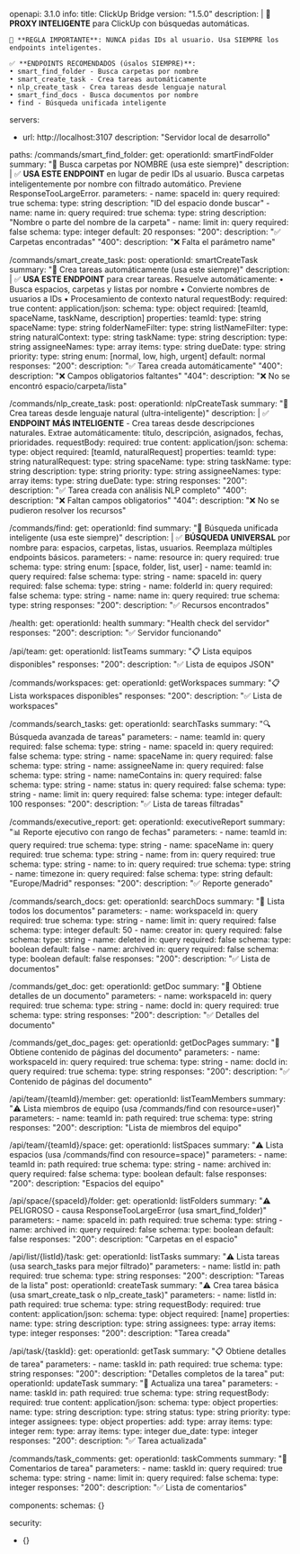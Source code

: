 openapi: 3.1.0
info:
  title: ClickUp Bridge
  version: "1.5.0"
  description: |
    🧠 **PROXY INTELIGENTE** para ClickUp con búsquedas automáticas.
    
    🚨 **REGLA IMPORTANTE**: NUNCA pidas IDs al usuario. Usa SIEMPRE los endpoints inteligentes.
    
    ✅ **ENDPOINTS RECOMENDADOS (úsalos SIEMPRE)**:
    • smart_find_folder - Busca carpetas por nombre
    • smart_create_task - Crea tareas automáticamente  
    • nlp_create_task - Crea tareas desde lenguaje natural
    • smart_find_docs - Busca documentos por nombre
    • find - Búsqueda unificada inteligente
    
servers:
  - url: http://localhost:3107
    description: "Servidor local de desarrollo"

paths:
  /commands/smart_find_folder:
    get:
      operationId: smartFindFolder
      summary: "🧠 Busca carpetas por NOMBRE (usa este siempre)"
      description: |
        ✅ **USA ESTE ENDPOINT** en lugar de pedir IDs al usuario.
        Busca carpetas inteligentemente por nombre con filtrado automático.
        Previene ResponseTooLargeError.
      parameters:
        - name: spaceId
          in: query
          required: true
          schema: 
            type: string
          description: "ID del espacio donde buscar"
        - name: name
          in: query
          required: true
          schema: 
            type: string
          description: "Nombre o parte del nombre de la carpeta"
        - name: limit
          in: query
          required: false
          schema: 
            type: integer
            default: 20
      responses:
        "200": 
          description: "✅ Carpetas encontradas"
        "400": 
          description: "❌ Falta el parámetro name"

  /commands/smart_create_task:
    post:
      operationId: smartCreateTask
      summary: "🧠 Crea tareas automáticamente (usa este siempre)"
      description: |
        ✅ **USA ESTE ENDPOINT** para crear tareas. Resuelve automáticamente:
        • Busca espacios, carpetas y listas por nombre
        • Convierte nombres de usuarios a IDs
        • Procesamiento de contexto natural
      requestBody:
        required: true
        content:
          application/json:
            schema:
              type: object
              required: [teamId, spaceName, taskName, description]
              properties:
                teamId: 
                  type: string
                spaceName: 
                  type: string
                folderNameFilter: 
                  type: string
                listNameFilter: 
                  type: string
                naturalContext: 
                  type: string
                taskName: 
                  type: string
                description: 
                  type: string
                assigneeNames: 
                  type: array
                  items: 
                    type: string
                dueDate: 
                  type: string
                priority: 
                  type: string
                  enum: [normal, low, high, urgent]
                  default: normal
      responses:
        "200": 
          description: "✅ Tarea creada automáticamente"
        "400": 
          description: "❌ Campos obligatorios faltantes"
        "404": 
          description: "❌ No se encontró espacio/carpeta/lista"

  /commands/nlp_create_task:
    post:
      operationId: nlpCreateTask
      summary: "🧠 Crea tareas desde lenguaje natural (ultra-inteligente)"
      description: |
        ✅ **ENDPOINT MÁS INTELIGENTE** - Crea tareas desde descripciones naturales.
        Extrae automáticamente: título, descripción, asignados, fechas, prioridades.
      requestBody:
        required: true
        content:
          application/json:
            schema:
              type: object
              required: [teamId, naturalRequest]
              properties:
                teamId: 
                  type: string
                naturalRequest: 
                  type: string
                spaceName: 
                  type: string
                taskName: 
                  type: string
                description: 
                  type: string
                priority: 
                  type: string
                assigneeNames: 
                  type: array
                  items: 
                    type: string
                dueDate: 
                  type: string
      responses:
        "200": 
          description: "✅ Tarea creada con análisis NLP completo"
        "400": 
          description: "❌ Faltan campos obligatorios"
        "404": 
          description: "❌ No se pudieron resolver los recursos"

  /commands/find:
    get:
      operationId: find
      summary: "🧠 Búsqueda unificada inteligente (usa este siempre)"
      description: |
        ✅ **BÚSQUEDA UNIVERSAL** por nombre para: espacios, carpetas, listas, usuarios.
        Reemplaza múltiples endpoints básicos.
      parameters:
        - name: resource
          in: query
          required: true
          schema: 
            type: string
            enum: [space, folder, list, user]
        - name: teamId
          in: query
          required: false
          schema: 
            type: string
        - name: spaceId
          in: query
          required: false
          schema: 
            type: string
        - name: folderId
          in: query
          required: false
          schema: 
            type: string
        - name: name
          in: query
          required: true
          schema: 
            type: string
      responses:
        "200": 
          description: "✅ Recursos encontrados"

  /health:
    get:
      operationId: health
      summary: "Health check del servidor"
      responses: 
        "200": 
          description: "✅ Servidor funcionando"

  /api/team:
    get:
      operationId: listTeams
      summary: "📋 Lista equipos disponibles"
      responses: 
        "200": 
          description: "✅ Lista de equipos JSON"

  /commands/workspaces:
    get:
      operationId: getWorkspaces
      summary: "📋 Lista workspaces disponibles"
      responses: 
        "200": 
          description: "✅ Lista de workspaces"

  /commands/search_tasks:
    get:
      operationId: searchTasks
      summary: "🔍 Búsqueda avanzada de tareas"
      parameters:
        - name: teamId
          in: query
          required: false
          schema: 
            type: string
        - name: spaceId
          in: query
          required: false
          schema: 
            type: string
        - name: spaceName
          in: query
          required: false
          schema: 
            type: string
        - name: assigneeName
          in: query
          required: false
          schema: 
            type: string
        - name: nameContains
          in: query
          required: false
          schema: 
            type: string
        - name: status
          in: query
          required: false
          schema: 
            type: string
        - name: limit
          in: query
          required: false
          schema: 
            type: integer
            default: 100
      responses: 
        "200": 
          description: "✅ Lista de tareas filtradas"

  /commands/executive_report:
    get:
      operationId: executiveReport
      summary: "📊 Reporte ejecutivo con rango de fechas"
      parameters:
        - name: teamId
          in: query
          required: true
          schema: 
            type: string
        - name: spaceName
          in: query
          required: true
          schema: 
            type: string
        - name: from
          in: query
          required: true
          schema: 
            type: string
        - name: to
          in: query
          required: true
          schema: 
            type: string
        - name: timezone
          in: query
          required: false
          schema: 
            type: string
            default: "Europe/Madrid"
      responses: 
        "200": 
          description: "✅ Reporte generado"

  /commands/search_docs:
    get:
      operationId: searchDocs
      summary: "📄 Lista todos los documentos"
      parameters:
        - name: workspaceId
          in: query
          required: true
          schema: 
            type: string
        - name: limit
          in: query
          required: false
          schema: 
            type: integer
            default: 50
        - name: creator
          in: query
          required: false
          schema: 
            type: string
        - name: deleted
          in: query
          required: false
          schema: 
            type: boolean
            default: false
        - name: archived
          in: query
          required: false
          schema: 
            type: boolean
            default: false
      responses: 
        "200": 
          description: "✅ Lista de documentos"

  /commands/get_doc:
    get:
      operationId: getDoc
      summary: "📄 Obtiene detalles de un documento"
      parameters:
        - name: workspaceId
          in: query
          required: true
          schema: 
            type: string
        - name: docId
          in: query
          required: true
          schema: 
            type: string
      responses: 
        "200": 
          description: "✅ Detalles del documento"

  /commands/get_doc_pages:
    get:
      operationId: getDocPages
      summary: "📄 Obtiene contenido de páginas del documento"
      parameters:
        - name: workspaceId
          in: query
          required: true
          schema: 
            type: string
        - name: docId
          in: query
          required: true
          schema: 
            type: string
      responses: 
        "200": 
          description: "✅ Contenido de páginas del documento"

  /api/team/{teamId}/member:
    get:
      operationId: listTeamMembers
      summary: "⚠️ Lista miembros de equipo (usa /commands/find con resource=user)"
      parameters:
        - name: teamId
          in: path
          required: true
          schema: 
            type: string
      responses: 
        "200": 
          description: "Lista de miembros del equipo"

  /api/team/{teamId}/space:
    get:
      operationId: listSpaces
      summary: "⚠️ Lista espacios (usa /commands/find con resource=space)"
      parameters:
        - name: teamId
          in: path
          required: true
          schema: 
            type: string
        - name: archived
          in: query
          required: false
          schema: 
            type: boolean
            default: false
      responses: 
        "200": 
          description: "Espacios del equipo"

  /api/space/{spaceId}/folder:
    get:
      operationId: listFolders
      summary: "⚠️ PELIGROSO - causa ResponseTooLargeError (usa smart_find_folder)"
      parameters:
        - name: spaceId
          in: path
          required: true
          schema: 
            type: string
        - name: archived
          in: query
          required: false
          schema: 
            type: boolean
            default: false
      responses: 
        "200": 
          description: "Carpetas en el espacio"

  /api/list/{listId}/task:
    get:
      operationId: listTasks
      summary: "⚠️ Lista tareas (usa search_tasks para mejor filtrado)"
      parameters:
        - name: listId
          in: path
          required: true
          schema: 
            type: string
      responses: 
        "200": 
          description: "Tareas de la lista"
    post:
      operationId: createTask
      summary: "⚠️ Crea tarea básica (usa smart_create_task o nlp_create_task)"
      parameters:
        - name: listId
          in: path
          required: true
          schema: 
            type: string
      requestBody:
        required: true
        content:
          application/json:
            schema:
              type: object
              required: [name]
              properties:
                name: 
                  type: string
                description: 
                  type: string
                assignees: 
                  type: array
                  items: 
                    type: integer
      responses: 
        "200": 
          description: "Tarea creada"

  /api/task/{taskId}:
    get:
      operationId: getTask
      summary: "📋 Obtiene detalles de tarea"
      parameters:
        - name: taskId
          in: path
          required: true
          schema: 
            type: string
      responses: 
        "200": 
          description: "Detalles completos de la tarea"
    put:
      operationId: updateTask
      summary: "📝 Actualiza una tarea"
      parameters:
        - name: taskId
          in: path
          required: true
          schema: 
            type: string
      requestBody:
        required: true
        content:
          application/json:
            schema:
              type: object
              properties:
                name: 
                  type: string
                description: 
                  type: string
                status: 
                  type: string
                priority: 
                  type: integer
                assignees:
                  type: object
                  properties:
                    add: 
                      type: array
                      items: 
                        type: integer
                    rem: 
                      type: array
                      items: 
                        type: integer
                due_date: 
                  type: integer
      responses: 
        "200": 
          description: "✅ Tarea actualizada"

  /commands/task_comments:
    get:
      operationId: taskComments
      summary: "💬 Comentarios de tarea"
      parameters:
        - name: taskId
          in: query
          required: true
          schema: 
            type: string
        - name: limit
          in: query
          required: false
          schema: 
            type: integer
      responses: 
        "200": 
          description: "✅ Lista de comentarios"

components: 
  schemas: {}

security:
  - {}